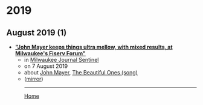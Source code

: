 # 2019

## August 2019 (1)

 - [**"John Mayer keeps things ultra mellow, with mixed results, at Milwaukee's Fiserv Forum"**](https://eu.jsonline.com/story/entertainment/music/2019/08/07/john-mayer-keeps-things-ultra-mellow-mixed-results-milwaukees-fiserv-forum/1933653001/)<ul><li>in [Milwaukee Journal Sentinel](https://eu.jsonline.com/)</li><li>on 7 August 2019</li><li>about [John Mayer](../../topics/john-mayer/index.md), [The Beautiful Ones (song)](../../topics/song/the-beautiful-ones/index.md)</li><li>([mirror](https://web.archive.org/web/*/https://eu.jsonline.com/story/entertainment/music/2019/08/07/john-mayer-keeps-things-ultra-mellow-mixed-results-milwaukees-fiserv-forum/1933653001/))</li><ul>

----

[Home](../index.md)
